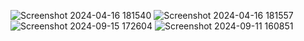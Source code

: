 ![Screenshot 2024-04-16 181540](https://github.com/Madhavi3N/GenAi/assets/146516099/f2f8b95b-3bfb-49f0-8c91-16e4ae22dd5e)
![Screenshot 2024-04-16 181557](https://github.com/Madhavi3N/GenAi/assets/146516099/73850d86-d0a5-4536-aa47-e7765235c034)
![Screenshot 2024-09-15 172604](https://github.com/user-attachments/assets/603e2a0e-3371-4273-86db-c17b1904589d)
![Screenshot 2024-09-11 160851](https://github.com/user-attachments/assets/dc6efbcb-fe8d-49a8-b394-78e087f8736d)
